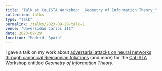 ```yaml
---
title: "Talk at CaLISTA Workshop: _Geometry of Information Theory_"
collection: talks
type: "Talk"
permalink: /talks/2023-09-29-talk-1
venue: "Unversidad Carlos III"
date: 2023-09-29
location: "Madrid, Spain"
---
```


I gave a talk on my work about [adversarial attacks on neural networks through canonical Riemannian foliations](https://arxiv.org/abs/2203.00922) (and more) for the [CaLISTA](https://site.unibo.it/calista/en) Workshop entitled _Geometry of Information Theory_.
